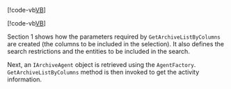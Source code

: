[!code-vb[VB](../rss-page.vb?range=1-69)]

[!code-vb[VB](../rss-page.vb?range=176-197)]

Section 1 shows how the parameters required by `GetArchiveListByColumns` are created (the columns to be included in the selection). It also defines the search restrictions and the entities to be included in the search.

Next, an `IArchiveAgent` object is retrieved using the `AgentFactory`. `GetArchiveListByColumns` method is then invoked to get the activity information.

<!-- Referenced links -->
